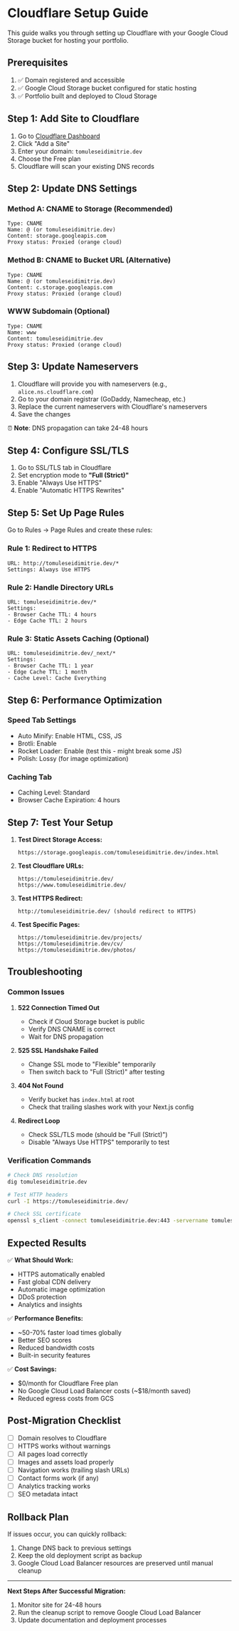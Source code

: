 # Cloudflare Setup Guide

This guide walks you through setting up Cloudflare with your Google Cloud Storage bucket for hosting your portfolio.

## Prerequisites

1. ✅ Domain registered and accessible
2. ✅ Google Cloud Storage bucket configured for static hosting
3. ✅ Portfolio built and deployed to Cloud Storage

## Step 1: Add Site to Cloudflare

1. Go to [Cloudflare Dashboard](https://dash.cloudflare.com/)
2. Click "Add a Site"
3. Enter your domain: `tomuleseidimitrie.dev`
4. Choose the Free plan
5. Cloudflare will scan your existing DNS records

## Step 2: Update DNS Settings

### Method A: CNAME to Storage (Recommended)
```
Type: CNAME
Name: @ (or tomuleseidimitrie.dev)
Content: storage.googleapis.com
Proxy status: Proxied (orange cloud)
```

### Method B: CNAME to Bucket URL (Alternative)
```
Type: CNAME
Name: @ (or tomuleseidimitrie.dev)
Content: c.storage.googleapis.com
Proxy status: Proxied (orange cloud)
```

### WWW Subdomain (Optional)
```
Type: CNAME
Name: www
Content: tomuleseidimitrie.dev
Proxy status: Proxied (orange cloud)
```

## Step 3: Update Nameservers

1. Cloudflare will provide you with nameservers (e.g., `alice.ns.cloudflare.com`)
2. Go to your domain registrar (GoDaddy, Namecheap, etc.)
3. Replace the current nameservers with Cloudflare's nameservers
4. Save the changes

⏰ **Note**: DNS propagation can take 24-48 hours

## Step 4: Configure SSL/TLS

1. Go to SSL/TLS tab in Cloudflare
2. Set encryption mode to **"Full (Strict)"**
3. Enable "Always Use HTTPS"
4. Enable "Automatic HTTPS Rewrites"

## Step 5: Set Up Page Rules

Go to Rules → Page Rules and create these rules:

### Rule 1: Redirect to HTTPS
```
URL: http://tomuleseidimitrie.dev/*
Settings: Always Use HTTPS
```

### Rule 2: Handle Directory URLs
```
URL: tomuleseidimitrie.dev/*
Settings: 
- Browser Cache TTL: 4 hours
- Edge Cache TTL: 2 hours
```

### Rule 3: Static Assets Caching (Optional)
```
URL: tomuleseidimitrie.dev/_next/*
Settings:
- Browser Cache TTL: 1 year
- Edge Cache TTL: 1 month
- Cache Level: Cache Everything
```

## Step 6: Performance Optimization

### Speed Tab Settings
- Auto Minify: Enable HTML, CSS, JS
- Brotli: Enable
- Rocket Loader: Enable (test this - might break some JS)
- Polish: Lossy (for image optimization)

### Caching Tab
- Caching Level: Standard
- Browser Cache Expiration: 4 hours

## Step 7: Test Your Setup

1. **Test Direct Storage Access:**
   ```
   https://storage.googleapis.com/tomuleseidimitrie.dev/index.html
   ```

2. **Test Cloudflare URLs:**
   ```
   https://tomuleseidimitrie.dev/
   https://www.tomuleseidimitrie.dev/
   ```

3. **Test HTTPS Redirect:**
   ```
   http://tomuleseidimitrie.dev/ (should redirect to HTTPS)
   ```

4. **Test Specific Pages:**
   ```
   https://tomuleseidimitrie.dev/projects/
   https://tomuleseidimitrie.dev/cv/
   https://tomuleseidimitrie.dev/photos/
   ```

## Troubleshooting

### Common Issues

1. **522 Connection Timed Out**
   - Check if Cloud Storage bucket is public
   - Verify DNS CNAME is correct
   - Wait for DNS propagation

2. **525 SSL Handshake Failed**
   - Change SSL mode to "Flexible" temporarily
   - Then switch back to "Full (Strict)" after testing

3. **404 Not Found**
   - Verify bucket has `index.html` at root
   - Check that trailing slashes work with your Next.js config

4. **Redirect Loop**
   - Check SSL/TLS mode (should be "Full (Strict)")
   - Disable "Always Use HTTPS" temporarily to test

### Verification Commands

```bash
# Check DNS resolution
dig tomuleseidimitrie.dev

# Test HTTP headers
curl -I https://tomuleseidimitrie.dev/

# Check SSL certificate
openssl s_client -connect tomuleseidimitrie.dev:443 -servername tomuleseidimitrie.dev
```

## Expected Results

✅ **What Should Work:**
- HTTPS automatically enabled
- Fast global CDN delivery
- Automatic image optimization
- DDoS protection
- Analytics and insights

✅ **Performance Benefits:**
- ~50-70% faster load times globally
- Better SEO scores
- Reduced bandwidth costs
- Built-in security features

✅ **Cost Savings:**
- $0/month for Cloudflare Free plan
- No Google Cloud Load Balancer costs (~$18/month saved)
- Reduced egress costs from GCS

## Post-Migration Checklist

- [ ] Domain resolves to Cloudflare
- [ ] HTTPS works without warnings
- [ ] All pages load correctly
- [ ] Images and assets load properly
- [ ] Navigation works (trailing slash URLs)
- [ ] Contact forms work (if any)
- [ ] Analytics tracking works
- [ ] SEO metadata intact

## Rollback Plan

If issues occur, you can quickly rollback:

1. Change DNS back to previous settings
2. Keep the old deployment script as backup
3. Google Cloud Load Balancer resources are preserved until manual cleanup

---

**Next Steps After Successful Migration:**
1. Monitor site for 24-48 hours
2. Run the cleanup script to remove Google Cloud Load Balancer
3. Update documentation and deployment processes
